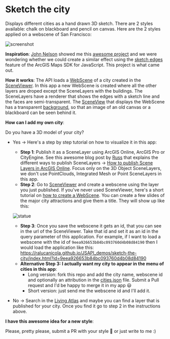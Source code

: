 # Sketch the city

Displays different cities as a hand drawn 3D sketch. There are 2 styles available: chalk on blackboard and pencil on canvas. Here are the 2 styles applied on a webscene of San Francisco:

![screenshot](./images/screenshot.png)

**Inspiration**: [John Nelson](https://twitter.com/John_M_Nelson) showed me this [awesome project](https://www.sketchnthecity.com/) and we were wondering whether we could create a similar effect using the [sketch edges](https://developers.arcgis.com/javascript/latest/api-reference/esri-symbols-edges-SketchEdges3D.html) feature of the ArcGIS Maps SDK for JavaScript. This project is what came out.

**How it works**: The API loads a [WebScene](https://developers.arcgis.com/javascript/latest/api-reference/esri-WebScene.html) of a city created in the [SceneViewer](https://www.arcgis.com/home/webscene/viewer.html).
In this app a new WebScene is created where all the other layers are droped except the SceneLayers with the buildings. The SceneLayers have a renderer that shows the edges with a sketch line and the faces are semi-transparent. The [SceneView](https://developers.arcgis.com/javascript/latest/api-reference/esri-views-SceneView.html) that displays the WebScene has a transparent [background](https://developers.arcgis.com/javascript/latest/api-reference/esri-webscene-background-ColorBackground.html), so that an image of an old canvas or a blackboard can be seen behind it.

**How can I add my own city**:

Do you have a 3D model of your city?

  - Yes -> Here's a step by step tutorial on how to visualize it in this app:
    - **Step 1**: Publish it as a SceneLayer using ArcGIS Online, ArcGIS Pro or CityEngine. See this awesome blog post by [Russ](https://twitter.com/rssllrbrts) that explains the different ways to publish SceneLayers -> [How to publish Scene Layers in ArcGIS Online](https://www.esri.com/arcgis-blog/products/arcgis-online/3d-gis/how-to-publish-scene-layers-in-arcgis-online/). Focus only on the 3D Object SceneLayers, we don't use PointClouds, Integrated Mesh or Point SceneLayers in this app.
    - **Step 2**: Go to [SceneViewer](https://www.arcgis.com/home/webscene/viewer.html) and create a webscene using the layer you just published. If you've never used SceneViewer, here's a short tutorial on [how to create a WebScene](https://developers.arcgis.com/labs/arcgisonline/create-a-web-scene/). You can create a few slides of the major city attractions and give them a title. They will show up like this:

    ![statue](./images/slides.png)
    - **Step 3**: Once you save the webscene it gets an id, that you can see in the url of the SceneViewer. Take that id and set it as an id in the query parameter of this application. For example, if I want to load a webscene with the id of `9eea926653b84bc093760d4b08d84190` then I would load the application like this: https://ralucanicola.github.io/JSAPI_demos/sketch-the-city/index.html?id=9eea926653b84bc093760d4b08d84190
    - **Alternative Step 3: I actually want my city to appear in the menu of cities in this app**:
      - Long version: fork this repo and add the city name, webscene id and optionally an attribution in the [cities.json](cities.json) file. Submit a Pull request and I'd be happy to merge it in my app 😃
      - Short version: just send me the webscene id and I'll add it.

  - No -> Search in the [Living Atlas](https://livingatlas.arcgis.com/en/) and maybe you can find a layer that is published for your city. Once you find it go to step 2 in the instructions above.

**I have this awesome idea for a new style**:

Please, pretty please, submit a PR with your style 🤩 or just write to me :)